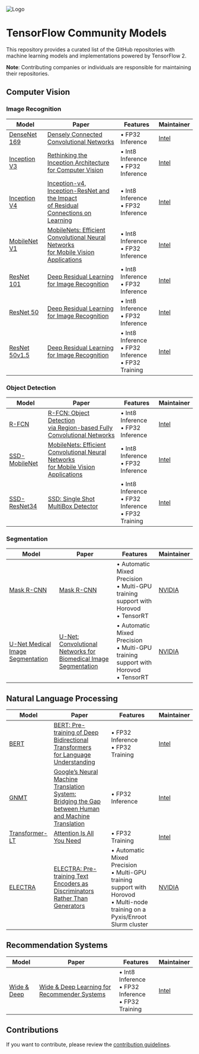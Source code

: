 ![Logo](https://storage.googleapis.com/model_garden_artifacts/TF_Model_Garden.png)

# TensorFlow Community Models

This repository provides a curated list of the GitHub repositories with machine learning models and implementations powered by TensorFlow 2.

**Note**: Contributing companies or individuals are responsible for maintaining their repositories.

## Computer Vision

### Image Recognition

| Model | Paper | Features | Maintainer |
|-------|-------|----------|------------|
| [DenseNet 169](https://github.com/IntelAI/models/tree/master/benchmarks/image_recognition/tensorflow/densenet169) | [Densely Connected Convolutional Networks](https://arxiv.org/pdf/1608.06993) | • FP32 Inference | [Intel](https://github.com/IntelAI) |
| [Inception V3](https://github.com/IntelAI/models/tree/master/benchmarks/image_recognition/tensorflow/inceptionv3) | [Rethinking the Inception Architecture<br/>for Computer Vision](https://arxiv.org/pdf/1512.00567.pdf) | • Int8 Inference<br/>• FP32 Inference | [Intel](https://github.com/IntelAI) |
| [Inception V4](https://github.com/IntelAI/models/tree/master/benchmarks/image_recognition/tensorflow/inceptionv4) | [Inception-v4, Inception-ResNet and the Impact<br/>of Residual Connections on Learning](https://arxiv.org/pdf/1602.07261) | • Int8 Inference<br/>• FP32 Inference | [Intel](https://github.com/IntelAI) |
| [MobileNet V1](https://github.com/IntelAI/models/tree/master/benchmarks/image_recognition/tensorflow/mobilenet_v1) | [MobileNets: Efficient Convolutional Neural Networks<br/>for Mobile Vision Applications](https://arxiv.org/pdf/1704.04861) | • Int8 Inference<br/>• FP32 Inference | [Intel](https://github.com/IntelAI) |
| [ResNet 101](https://github.com/IntelAI/models/tree/master/benchmarks/image_recognition/tensorflow/resnet101) | [Deep Residual Learning for Image Recognition](https://arxiv.org/pdf/1512.03385) | • Int8 Inference<br/>• FP32 Inference | [Intel](https://github.com/IntelAI) |
| [ResNet 50](https://github.com/IntelAI/models/tree/master/benchmarks/image_recognition/tensorflow/resnet50) | [Deep Residual Learning for Image Recognition](https://arxiv.org/pdf/1512.03385) | • Int8 Inference<br/>• FP32 Inference | [Intel](https://github.com/IntelAI) |
| [ResNet 50v1.5](https://github.com/IntelAI/models/tree/master/benchmarks/image_recognition/tensorflow/resnet50v1_5) | [Deep Residual Learning for Image Recognition](https://arxiv.org/pdf/1512.03385) | • Int8 Inference<br/>• FP32 Inference<br/>• FP32 Training | [Intel](https://github.com/IntelAI) |

### Object Detection

| Model | Paper | Features | Maintainer |
|-------|-------|----------|------------|
| [R-FCN](https://github.com/IntelAI/models/tree/master/benchmarks/object_detection/tensorflow/rfcn) | [R-FCN: Object Detection<br/>via Region-based Fully Convolutional Networks](https://arxiv.org/pdf/1605.06409) | • Int8 Inference<br/>• FP32 Inference | [Intel](https://github.com/IntelAI) |
| [SSD-MobileNet](https://github.com/IntelAI/models/tree/master/benchmarks/object_detection/tensorflow/ssd-mobilenet) | [MobileNets: Efficient Convolutional Neural Networks<br/>for Mobile Vision Applications](https://arxiv.org/pdf/1704.04861) | • Int8 Inference<br/>• FP32 Inference | [Intel](https://github.com/IntelAI) |
| [SSD-ResNet34](https://github.com/IntelAI/models/tree/master/benchmarks/object_detection/tensorflow/ssd-resnet34) | [SSD: Single Shot MultiBox Detector](https://arxiv.org/pdf/1512.02325) | • Int8 Inference<br/>• FP32 Inference<br/>• FP32 Training | [Intel](https://github.com/IntelAI) |

### Segmentation

| Model | Paper | Features | Maintainer |
|-------|-------|----------|------------|
| [Mask R-CNN](https://github.com/NVIDIA/DeepLearningExamples/tree/master/TensorFlow2/Segmentation/MaskRCNN) | [Mask R-CNN](https://arxiv.org/abs/1703.06870) | • Automatic Mixed Precision<br/>• Multi-GPU training support with Horovod<br/>• TensorRT | [NVIDIA](https://github.com/NVIDIA) |
| [U-Net Medical Image Segmentation](https://github.com/NVIDIA/DeepLearningExamples/tree/master/TensorFlow2/Segmentation/UNet_Medical) | [U-Net: Convolutional Networks for Biomedical Image Segmentation](https://arxiv.org/abs/1505.04597) | • Automatic Mixed Precision<br/>• Multi-GPU training support with Horovod<br/>• TensorRT | [NVIDIA](https://github.com/NVIDIA) |

## Natural Language Processing

| Model | Paper | Features | Maintainer |
|-------|-------|----------|------------|
| [BERT](https://github.com/IntelAI/models/tree/master/benchmarks/language_modeling/tensorflow/bert_large) | [BERT: Pre-training of Deep Bidirectional Transformers<br/>for Language Understanding](https://arxiv.org/pdf/1810.04805) | • FP32 Inference<br/>• FP32 Training | [Intel](https://github.com/IntelAI) |
| [GNMT](https://github.com/IntelAI/models/tree/master/benchmarks/language_translation/tensorflow/mlperf_gnmt) | [Google’s Neural Machine Translation System:<br/>Bridging the Gap between Human and Machine Translation](https://arxiv.org/pdf/1609.08144) | • FP32 Inference | [Intel](https://github.com/IntelAI) |
| [Transformer-LT](https://github.com/IntelAI/models/tree/master/benchmarks/language_translation/tensorflow/transformer_mlperf) | [Attention Is All You Need](https://arxiv.org/pdf/1706.03762) | • FP32 Training | [Intel](https://github.com/IntelAI) |
| [ELECTRA](https://github.com/NVIDIA/DeepLearningExamples/tree/master/TensorFlow2/LanguageModeling/ELECTRA) | [ELECTRA: Pre-training Text Encoders as Discriminators Rather Than Generators](https://openreview.net/forum?id=r1xMH1BtvB) | • Automatic Mixed Precision<br/>• Multi-GPU training support with Horovod<br/>• Multi-node training on a Pyxis/Enroot Slurm cluster | [NVIDIA](https://github.com/NVIDIA) |

## Recommendation Systems

| Model | Paper | Features | Maintainer |
|-------|-------|----------|------------|
| [Wide & Deep](https://github.com/IntelAI/models/tree/master/benchmarks/recommendation/tensorflow/wide_deep_large_ds) | [Wide & Deep Learning for Recommender Systems](https://arxiv.org/pdf/1606.07792) | • Int8 Inference<br/>• FP32 Inference<br/>• FP32 Training | [Intel](https://github.com/IntelAI) |

## Contributions

If you want to contribute, please review the [contribution guidelines](https://github.com/tensorflow/models/wiki/How-to-contribute).
